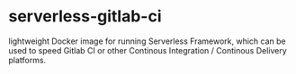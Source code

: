 # serverless-gitlab-ci
lightweight Docker image for running Serverless Framework, which can be used to speed Gitlab CI or other Continous Integration / Continous Delivery platforms.

